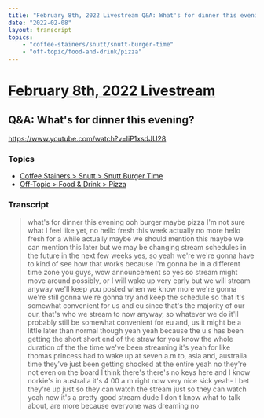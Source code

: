 ```yaml
---
title: "February 8th, 2022 Livestream Q&A: What's for dinner this evening?"
date: "2022-02-08"
layout: transcript
topics:
    - "coffee-stainers/snutt/snutt-burger-time"
    - "off-topic/food-and-drink/pizza"
---
```

# [February 8th, 2022 Livestream](../2022-02-08.md)
## Q&A: What's for dinner this evening?
https://www.youtube.com/watch?v=IiP1xsdJU28

### Topics
* [Coffee Stainers > Snutt > Snutt Burger Time](../topics/coffee-stainers/snutt/snutt-burger-time.md)
* [Off-Topic > Food & Drink > Pizza](../topics/off-topic/food-and-drink/pizza.md)

### Transcript

> what's for dinner this evening ooh burger maybe pizza I'm not sure what I feel like yet, no hello fresh this week actually no more hello fresh for a while actually maybe we should mention this maybe we can mention this later but we may be changing stream schedules in the future in the next few weeks yes, so yeah we're we're gonna have to kind of see how that works because I'm gonna be in a different time zone you guys, wow announcement so yes so stream might move around possibly, or I will wake up very early but we will stream anyway we'll keep you posted when we know more we're gonna we're still gonna we're gonna try and keep the schedule so that it's somewhat convenient for us and eu since that's the majority of our our, that's who we stream to now anyway, so whatever we do it'll probably still be somewhat convenient for eu and, us it might be a little later than normal though yeah yeah because the u.s has been getting the short short end of the straw for you know the whole duration of the the time we've been streaming it's yeah for like thomas princess had to wake up at seven a.m to, asia and, australia time they've just been getting shocked at the entire yeah no they're not even on the board I think there's there's no keys here and I know norkie's in australia it's 4 00 a.m right now very nice sick yeah- I bet they're up just so they can watch the stream just so they can watch yeah now it's a pretty good stream dude I don't know what to talk about, are more because everyone was dreaming no
